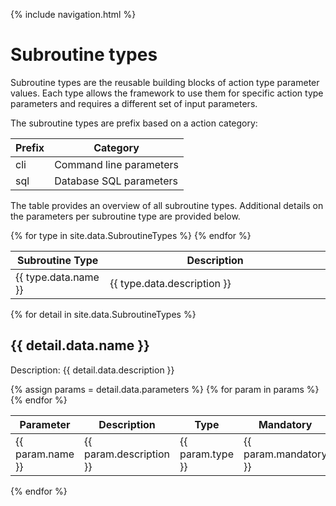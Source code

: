 {% include navigation.html %}

# Subroutine types

Subroutine types are the reusable building blocks of action type parameter values. 
Each type allows the framework to use them for specific action type parameters and requires a different set of input parameters. 

The subroutine types are prefix based on a action category:

|Prefix|Category|
|---|---|
|cli|Command line parameters|
|sql|Database SQL parameters|

The table provides an overview of all subroutine types. 
Additional details on the parameters per subroutine type are provided below.

<table>
<colgroup>
<col width="30%" />
<col width="70%" />
</colgroup>
<thead>
<tr class="header">
<th>Subroutine Type</th>
<th>Description</th>
</tr>
</thead>
<tbody>
{% for type in site.data.SubroutineTypes %}
<tr>
<td markdown="span">{{ type.data.name }}</td>
<td markdown="span">{{ type.data.description }}</td>
</tr>
{% endfor %}
</tbody>
</table>

{% for detail in site.data.SubroutineTypes %}
## {{ detail.data.name }}

Description: {{ detail.data.description }}

<table>
<colgroup>
<col width="20%" />
<col width="40%" />
<col width="20%" align="center"/>
<col width="20%" align="center"/>
</colgroup>
<thead>
<tr class="header">
<th>Parameter</th>
<th>Description</th>
<th>Type</th>
<th>Mandatory</th>
</tr>
</thead>
<tbody>
{% assign params = detail.data.parameters %}
{% for param in params %}
<tr>
<td markdown="span">{{ param.name }}</td>
<td markdown="span">{{ param.description }}</td>
<td markdown="span">{{ param.type }}</td>
<td markdown="span">{{ param.mandatory }}</td>
</tr>
{% endfor %}
</tbody>
</table>

{% endfor %}
